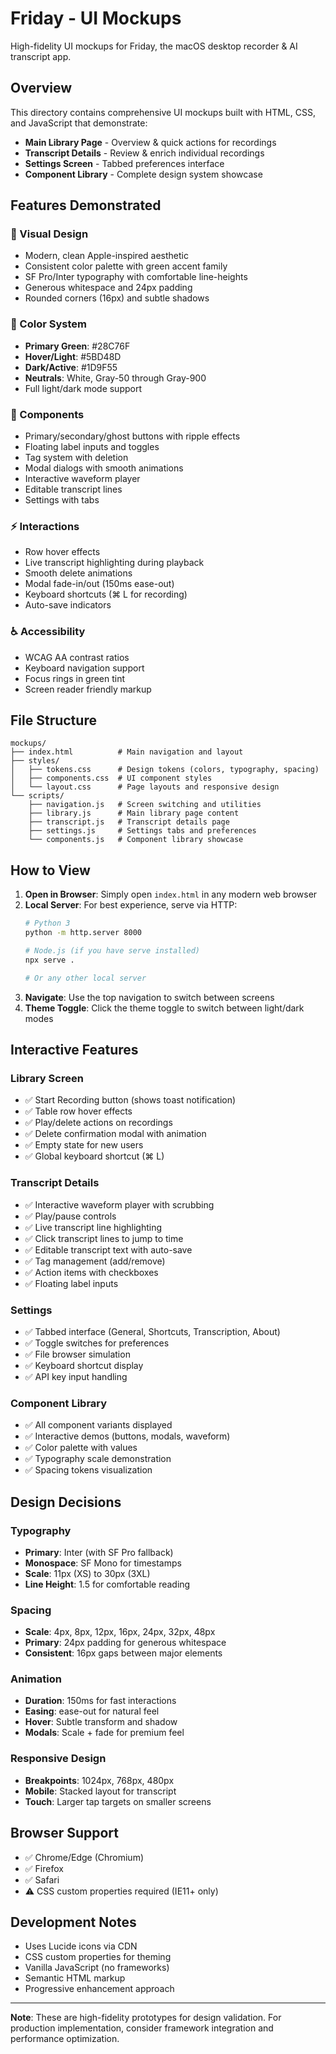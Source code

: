 # Friday - UI Mockups

High-fidelity UI mockups for Friday, the macOS desktop recorder & AI transcript app.

## Overview

This directory contains comprehensive UI mockups built with HTML, CSS, and JavaScript that demonstrate:

- **Main Library Page** - Overview & quick actions for recordings
- **Transcript Details** - Review & enrich individual recordings  
- **Settings Screen** - Tabbed preferences interface
- **Component Library** - Complete design system showcase

## Features Demonstrated

### 🎨 Visual Design
- Modern, clean Apple-inspired aesthetic
- Consistent color palette with green accent family
- SF Pro/Inter typography with comfortable line-heights
- Generous whitespace and 24px padding
- Rounded corners (16px) and subtle shadows

### 🌈 Color System
- **Primary Green**: #28C76F
- **Hover/Light**: #5BD48D  
- **Dark/Active**: #1D9F55
- **Neutrals**: White, Gray-50 through Gray-900
- Full light/dark mode support

### 🧩 Components
- Primary/secondary/ghost buttons with ripple effects
- Floating label inputs and toggles
- Tag system with deletion
- Modal dialogs with smooth animations
- Interactive waveform player
- Editable transcript lines
- Settings with tabs

### ⚡ Interactions
- Row hover effects
- Live transcript highlighting during playback
- Smooth delete animations
- Modal fade-in/out (150ms ease-out)
- Keyboard shortcuts (⌘ L for recording)
- Auto-save indicators

### ♿ Accessibility
- WCAG AA contrast ratios
- Keyboard navigation support
- Focus rings in green tint
- Screen reader friendly markup

## File Structure

```
mockups/
├── index.html          # Main navigation and layout
├── styles/
│   ├── tokens.css      # Design tokens (colors, typography, spacing)
│   ├── components.css  # UI component styles
│   └── layout.css      # Page layouts and responsive design
└── scripts/
    ├── navigation.js   # Screen switching and utilities
    ├── library.js      # Main library page content
    ├── transcript.js   # Transcript details page
    ├── settings.js     # Settings tabs and preferences
    └── components.js   # Component library showcase
```

## How to View

1. **Open in Browser**: Simply open `index.html` in any modern web browser
2. **Local Server**: For best experience, serve via HTTP:
   ```bash
   # Python 3
   python -m http.server 8000
   
   # Node.js (if you have serve installed)
   npx serve .
   
   # Or any other local server
   ```
3. **Navigate**: Use the top navigation to switch between screens
4. **Theme Toggle**: Click the theme toggle to switch between light/dark modes

## Interactive Features

### Library Screen
- ✅ Start Recording button (shows toast notification)
- ✅ Table row hover effects
- ✅ Play/delete actions on recordings
- ✅ Delete confirmation modal with animation
- ✅ Empty state for new users
- ✅ Global keyboard shortcut (⌘ L)

### Transcript Details
- ✅ Interactive waveform player with scrubbing
- ✅ Play/pause controls
- ✅ Live transcript line highlighting
- ✅ Click transcript lines to jump to time
- ✅ Editable transcript text with auto-save
- ✅ Tag management (add/remove)
- ✅ Action items with checkboxes
- ✅ Floating label inputs

### Settings
- ✅ Tabbed interface (General, Shortcuts, Transcription, About)
- ✅ Toggle switches for preferences
- ✅ File browser simulation
- ✅ Keyboard shortcut display
- ✅ API key input handling

### Component Library
- ✅ All component variants displayed
- ✅ Interactive demos (buttons, modals, waveform)
- ✅ Color palette with values
- ✅ Typography scale demonstration
- ✅ Spacing tokens visualization

## Design Decisions

### Typography
- **Primary**: Inter (with SF Pro fallback)
- **Monospace**: SF Mono for timestamps
- **Scale**: 11px (XS) to 30px (3XL)
- **Line Height**: 1.5 for comfortable reading

### Spacing
- **Scale**: 4px, 8px, 12px, 16px, 24px, 32px, 48px
- **Primary**: 24px padding for generous whitespace
- **Consistent**: 16px gaps between major elements

### Animation
- **Duration**: 150ms for fast interactions
- **Easing**: ease-out for natural feel
- **Hover**: Subtle transform and shadow
- **Modals**: Scale + fade for premium feel

### Responsive Design
- **Breakpoints**: 1024px, 768px, 480px
- **Mobile**: Stacked layout for transcript
- **Touch**: Larger tap targets on smaller screens

## Browser Support

- ✅ Chrome/Edge (Chromium)
- ✅ Firefox
- ✅ Safari
- ⚠️ CSS custom properties required (IE11+ only)

## Development Notes

- Uses Lucide icons via CDN
- CSS custom properties for theming
- Vanilla JavaScript (no frameworks)
- Semantic HTML markup
- Progressive enhancement approach

---

**Note**: These are high-fidelity prototypes for design validation. For production implementation, consider framework integration and performance optimization. 